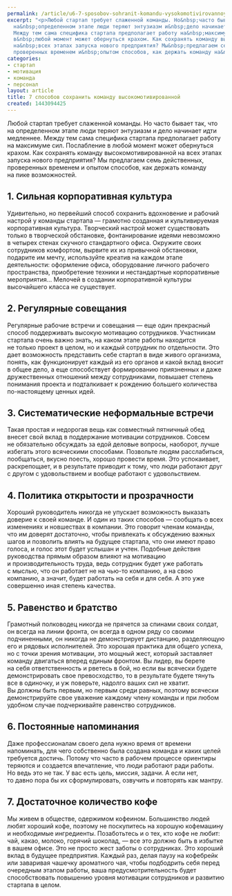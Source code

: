 ```yaml
---
permalink: /article/u6-7-sposobov-sohranit-komandu-vysokomotivirovannoy
excerpt: "<p>Любой стартап требует слаженной команды. Но&nbsp;часто бывает так, что
  на&nbsp;определенном этапе люди теряют энтузиазм и&nbsp;дело начинает идти медленнее.
  Между тем сама специфика стартапа предполагает работу на&nbsp;максимуме сил. Послабление
  в&nbsp;любой момент может обернуться крахом. Как сохранять команду высокомотивированной
  на&nbsp;всех этапах запуска нового предприятия? Мы&nbsp;предлагаем семь действенных,
  проверенных временем и&nbsp;опытом способов, как держать команду на&nbsp;пике возможностей.</p>"
categories:
- стартап
- мотивация
- команда
- персонал
layout: article
title: 7 способов сохранить команду высокомотивированной
created: 1443094425
---
```

Любой стартап требует слаженной команды. Но часто бывает так, что на определенном этапе люди теряют энтузиазм и дело начинает идти медленнее. Между тем сама специфика стартапа предполагает работу на максимуме сил. Послабление в любой момент может обернуться крахом. Как сохранять команду высокомотивированной на всех этапах запуска нового предприятия? Мы предлагаем семь действенных, проверенных временем и опытом способов, как держать команду на пике возможностей.

## 1. Сильная корпоративная культура ##

Удивительно, но первейший способ сохранить вдохновение и рабочий настрой у команды стартапа — грамотно созданная и культивируемая корпоративная культура. Творческий настрой может существовать только в творческой обстановке, фонтанирование идеями невозможно в четырех стенах скучного стандартного офиса. Окружите своих сотрудников комфортом, вырвите их из привычной обстановки, подарите им мечту, используйте креатив на каждом этапе деятельности: оформление офиса, оборудование личного рабочего пространства, приобретение техники и нестандартные корпоративные мероприятия... Мелочей в создании корпоративной культуры высочайшего класса не существует.

## 2. Регулярные совещания ##

Регулярные рабочие встречи и совещания — еще один прекрасный способ поддерживать высокую мотивацию сотрудников. Участникам стартапа очень важно знать, на каком этапе работы находится не только проект в целом, но и каждый сотрудник по отдельности. Это дает возможность представить себе стартап в виде живого организма, понять, как функционирует каждый из его органов и какой вклад вносит в общее дело, а еще способствует формированию приязненных и даже дружественных отношений между сотрудниками, повышает степень понимания проекта и подталкивает к рождению большего количества по-настоящему ценных идей.

## 3. Систематические неформальные встречи ##

Такая простая и недорогая вещь как совместный пятничный обед внесет свой вклад в поддержание мотивации сотрудников. Совсем не обязательно обсуждать за едой деловые вопросы, наоборот, лучше избегать этого всяческими способами. Позвольте людям расслабиться, пообщаться, вкусно поесть, хорошо провести время. Это успокаивает, раскрепощает, и в результате приводит к тому, что люди работают друг с другом с удовольствием и вообще работают с удовольствием.

## 4. Политика открытости и прозрачности ##

Хороший руководитель никогда не упускает возможность выказать доверие к своей команде. И один из таких способов — сообщать о всех изменениях и новшествах в компании. Это говорит членам команды, что им доверят достаточно, чтобы привлекать к обсуждению важных шагов и позволить влиять на будущее стартапа, что они имеют право голоса, и голос этот будет услышан и учтен. Подобные действия руководства прямым образом влияют на мотивацию и производительность труда, ведь сотрудник будет уже работать с мыслью, что он работает не на чью-то компанию, а на свою компанию, а значит, будет работать на себя и для себя. А это уже совершенно иная степень качества.

## 5. Равенство и братство ##

Грамотный полководец никогда не прячется за спинами своих солдат, он всегда на линии фронта, он всегда в одном ряду со своими подчиненными, он никогда не демонстрирует дистанцию, разделяющую его и рядовых исполнителей. Это хорошая практика для общего успеха, но с точки зрения мотивации, это мощный жест, который заставляет команду двигаться вперед единым фронтом. Вы лидер, вы берете на себя ответственность и рветесь в бой, но если вы всячески будете демонстрировать свое превосходство, то в результате будете тянуть все в одиночку, и уж поверьте, надолго ваших сил не хватит. Вы должны быть первым, но первым среди равных, поэтому всячески демонстрируйте свое уважение каждому члену команды и при любом удобном случае подчеркивайте равенство сотрудников.

## 6. Постоянные напоминания ##

Даже профессионалам своего дела нужно время от времени напоминать, для чего собственно была создана команда и каких целей требуется достичь. Потому что часто в рабочем процессе ориентиры теряются и создается впечатление, что люди работают ради работы. Но ведь это не так. У вас есть цель, миссия, задачи. А если нет, то давно пора бы их сформулировать, озвучить и повторять как мантру.

## 7. Достаточное количество кофе ##

Мы живем в обществе, одержимом кофеином. Большинство людей любят хороший кофе, поэтому не поскупитесь на хорошую кофемашину и необходимые ингредиенты. Позаботьтесь и о тех, кто кофе не любит: чай, какао, молоко, горячий шоколад, — все это должно быть в избытке в вашем офисе. Это не просто жест заботы о сотрудниках. Это хороший вклад в будущее предприятия. Каждый раз, делая паузу на кофебрейк или заваривая чашечку ароматного чая, чтобы подбодрить себя перед очередным этапом работы, ваша предусмотрительность будет способствовать повышению уровня мотивации сотрудников и развитию стартапа в целом.
